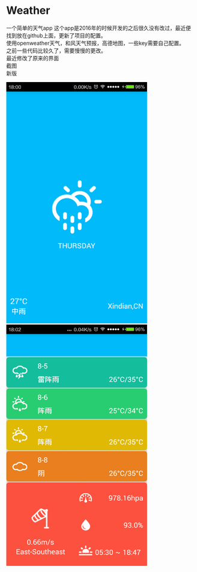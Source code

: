 # Weather
一个简单的天气app
这个app是2016年的时候开发的之后很久没有改过，最近便找到放在github上面，更新了项目的配置。  
使用openweather天气，和风天气预报，高德地图，一些key需要自己配置。  
之前一些代码比较久了，需要慢慢的更改。  
最近修改了原来的界面  
截图  
新版  


<img src="https://github.com/absolve/Weather/blob/master/180807_wmZk_2000932.png" width="375" height="640"/>
<img src="https://github.com/absolve/Weather/blob/master/180829_VmRD_2000932.png" width="375" height="640"/>

